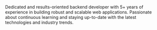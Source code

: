 Dedicated and results-oriented backend developer with 5+ years of experience in building robust and scalable web applications. Passionate about continuous learning and staying up-to-date with the latest technologies and industry trends.
